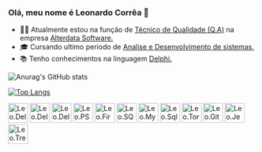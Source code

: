 ### Olá, meu nome é Leonardo Corrêa 👋

- 👨‍💻 Atualmente estou na função de <a href="https://www.linkedin.com/in/leonardo-corr%C3%AAa-156600234/">Técnico de Qualidade (Q.A)</a> na empresa <a href="https://www.alterdata.com.br/">Alterdata Software.</a>
- 🎓 Cursando ultimo periodo de  <a href="https://estacio.br/cursos/graduacao/analise-e-desenvolvimento-de-sistemas">Analise e Desenvolvimento de sistemas.</a>
- 📚 Tenho conhecimentos na linguagem <a href="https://www.embarcadero.com/br/products/delphi"> Delphi.</a>


![Anurag's GitHub stats](https://github-readme-stats.vercel.app/api?username=leocorrea0411&show_icons=true&theme=dark)

[![Top Langs](https://github-readme-stats.vercel.app/api/top-langs/?username=leocorrea0411)](https://github.com/anuraghazra/github-readme-stats)

<div>
<img aling ="center" alt="Leo.Delphi" height "30" width="40" src="https://user-images.githubusercontent.com/3423282/123477765-e4013700-d5d4-11eb-876c-de9aab52153b.png" />
<img aling ="center" alt="Leo.Delphi" height "30" width="40" src="https://user-images.githubusercontent.com/3423282/123477976-37738500-d5d5-11eb-8171-f917fdc231a5.png" />
<img aling ="center" alt="Leo.Delphi" height "30" width="40" src="https://user-images.githubusercontent.com/3423282/123478002-3e01fc80-d5d5-11eb-983d-d8aaa7ead156.png" />     <img aling ="center" alt="Leo.PS" height "30" width="40" src="https://cdn.jsdelivr.net/gh/devicons/devicon/icons/postgresql/postgresql-original-wordmark.svg" />
<img aling ="center" alt="Leo.FireBird" height "30" width="40" src="https://firebirdsql.org/file/about/firebird-logo-64.png" />
<img aling ="center" alt="Leo.SQLS" height "30" width="40" src="https://cdn.jsdelivr.net/gh/devicons/devicon/icons/microsoftsqlserver/microsoftsqlserver-plain-wordmark.svg" />
<img aling ="center" alt="Leo.MySql" height "30" width="40" src="https://cdn.jsdelivr.net/gh/devicons/devicon/icons/mysql/mysql-original-wordmark.svg" />
<img aling ="center" alt="Leo.SqlLite" height "30" width="40" src="https://cdn.jsdelivr.net/gh/devicons/devicon/icons/sqlite/sqlite-original-wordmark.svg" />
<img aling ="center" alt="Leo.Tortoise" height "30" width="40" src="https://cdn.jsdelivr.net/gh/devicons/devicon/icons/tortoisegit/tortoisegit-original.svg"  />
<img aling ="center" alt="Leo.Github" height "30" width="40" src="https://cdn.jsdelivr.net/gh/devicons/devicon/icons/github/github-original-wordmark.svg" />
<img aling ="center" alt="Leo.Jenkins" height "30" width="40" src="https://cdn.jsdelivr.net/gh/devicons/devicon/icons/jenkins/jenkins-original.svg"  />
<img aling ="center" alt="Leo.Trello" height "30" width="40" src="https://cdn.jsdelivr.net/gh/devicons/devicon/icons/trello/trello-plain-wordmark.svg" />
<div/>
